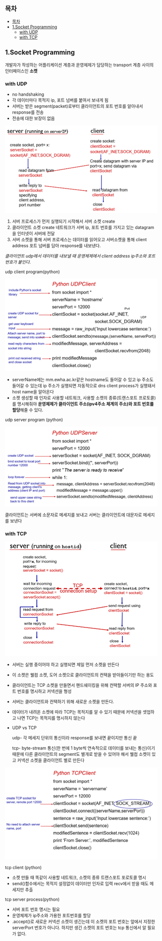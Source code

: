 ## 목차
- [목차](#목차)
- [1.Socket Programming](#1socket-programming)
  - [with UDP](#with-udp)
  - [with TCP](#with-tcp)

## 1.Socket Programming

개발자가 작성하는 어플리케이션 계층과 운영체제가 담당하는 transport 계층 사이의 인터페이스인 **소켓**

### with UDP

* no handshaking
* 각 데이터마다 목적지 ip, 포트 넘버를 붙여서 보내게 됨 
* 서버는 받은 segment(packet)로부터 클라이언트의 포트 번호를 알아내서 response를 전송
* 전송에 대한 보장이 없음

![withudp](../images/6-1-1.png)

1. 서버 프로세스가 먼저 실행되기 시작해서 서버 소켓 create
2. 클라이언트 소켓 create 네트워크가 서버 ip, 포트 번호를 가지고 있는 datagram을 인터넷이 서버에 전달
3. 서버 소켓을 통해 서버 프로세스는 데이터를 읽어오고 서버소켓을 통해 client address 포트 넘버를 담아 response를 내보낸다.

*클라이언트 udp에서 데이터를 내보낼 때 운영체제에서 client address ip주소와  포트 번호가 붙인다.*

udp client program(python)

![udpclientprocess](../images/6-1-2.png)

* serverName에는 mm.ewha.ac.kr같은 hostname도 들어갈 수 있고 ip 주소도 들어갈 수 있는데 ip 주소가 실행되면 자동적으로 dns client process가 실행돼서 host name을 알아온다
* 소켓 생성할 때 인자로 사용할 네트워크, 사용할 소켓의 종류(트랜스포트 프로토콜)를 명시해줘야 **운영체제가 클라이언트 주소(ipv4주소 체계의 주소)와 포트 번호를 할당**해줄 수 있다.

udp server program (python)

![udpserverprocess](../images/6-1-3.png)

클라이언트는 서버에 소문자로 메세지를 보내고 서버는 클라이언트에 대문자로 메세지를 보낸다

### with TCP

![tcp](../images/6-1-4.png)

* 서버는 실행 중이어야 하고 실행되면 제일 먼저 소켓을 만든다
* 이 소켓은 웰컴 소켓, 도어 소켓으로 클라이언트의 컨택을 받아들이기만 하는 용도
* 클라이언트는 TCP 소켓을 만들면서 핸드쉐이킹을 위해 컨택할 서버의 IP 주소와 포트 번호를 명시하고 커넥션을 형성
* 서버는 클라이언트와 컨택하기 위해 새로운 소켓을 만든다.
* 데이터가 내려온 소켓에 따라 TCP는 목적지를 알 수 있기 때문에 커넥션을 셋업하고 나면 TCP는 목적지를 명시하지 않는다 
* UDP vs TCP
  
  udp- 각 메세지 단위의 통신이라 response를 보내면 끝이지만 통신 끝

  tcp- byte-stream 통신(한 번에 1 byte씩 연속적으로 데이터를 보내는 통신)이기 때문에 다른 클라이언트의 segment도 별개로 받을 수 있어야 해서 웰컴 소켓이 있고 커넥션 소켓을 클라이언트 별로 만든다

![tcpclientprocess](../images/6-1-5.png)

tcp client (python)
* 소켓 만들 때 똑같이 사용할 네트워크, 소켓의 종류 트랜스포트 포로토콜 명시
* send()함수에서는 목적지 설정없이 데이터만 인자로 입력
recv에서 받을 때도 메세지만 추출

tcp server process(python)
* 서버 포트 번호 명시는 필요
* 운영체제가 ip주소와 가용한 포트번호를 할당
* .accept()로 새로운 커넥션 소켓이 생긴는데 이 소켓의 포트 번호는 앞에서 지정한 serverPort 번호가 아니다. 하지만 생긴 소켓의 포트 번호는 tcp 통신에서 알 필요가 없다.

